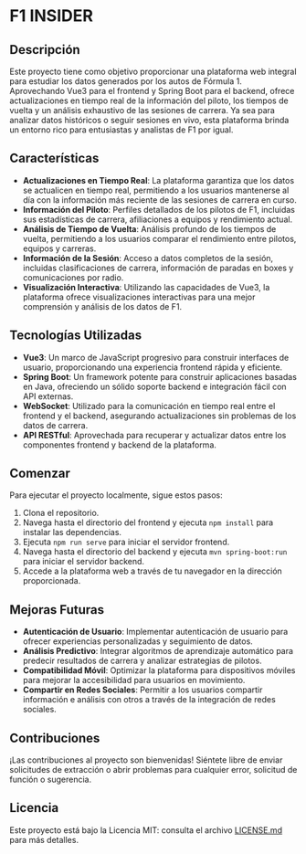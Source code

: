 # F1 INSIDER

## Descripción
Este proyecto tiene como objetivo proporcionar una plataforma web integral para estudiar los datos generados por los autos de Fórmula 1. Aprovechando Vue3 para el frontend y Spring Boot para el backend, ofrece actualizaciones en tiempo real de la información del piloto, los tiempos de vuelta y un análisis exhaustivo de las sesiones de carrera. Ya sea para analizar datos históricos o seguir sesiones en vivo, esta plataforma brinda un entorno rico para entusiastas y analistas de F1 por igual.

## Características
- **Actualizaciones en Tiempo Real**: La plataforma garantiza que los datos se actualicen en tiempo real, permitiendo a los usuarios mantenerse al día con la información más reciente de las sesiones de carrera en curso.
- **Información del Piloto**: Perfiles detallados de los pilotos de F1, incluidas sus estadísticas de carrera, afiliaciones a equipos y rendimiento actual.
- **Análisis de Tiempo de Vuelta**: Análisis profundo de los tiempos de vuelta, permitiendo a los usuarios comparar el rendimiento entre pilotos, equipos y carreras.
- **Información de la Sesión**: Acceso a datos completos de la sesión, incluidas clasificaciones de carrera, información de paradas en boxes y comunicaciones por radio.
- **Visualización Interactiva**: Utilizando las capacidades de Vue3, la plataforma ofrece visualizaciones interactivas para una mejor comprensión y análisis de los datos de F1.

## Tecnologías Utilizadas
- **Vue3**: Un marco de JavaScript progresivo para construir interfaces de usuario, proporcionando una experiencia frontend rápida y eficiente.
- **Spring Boot**: Un framework potente para construir aplicaciones basadas en Java, ofreciendo un sólido soporte backend e integración fácil con API externas.
- **WebSocket**: Utilizado para la comunicación en tiempo real entre el frontend y el backend, asegurando actualizaciones sin problemas de los datos de carrera.
- **API RESTful**: Aprovechada para recuperar y actualizar datos entre los componentes frontend y backend de la plataforma.

## Comenzar
Para ejecutar el proyecto localmente, sigue estos pasos:
1. Clona el repositorio.
2. Navega hasta el directorio del frontend y ejecuta `npm install` para instalar las dependencias.
3. Ejecuta `npm run serve` para iniciar el servidor frontend.
4. Navega hasta el directorio del backend y ejecuta `mvn spring-boot:run` para iniciar el servidor backend.
5. Accede a la plataforma web a través de tu navegador en la dirección proporcionada.

## Mejoras Futuras
- **Autenticación de Usuario**: Implementar autenticación de usuario para ofrecer experiencias personalizadas y seguimiento de datos.
- **Análisis Predictivo**: Integrar algoritmos de aprendizaje automático para predecir resultados de carrera y analizar estrategias de pilotos.
- **Compatibilidad Móvil**: Optimizar la plataforma para dispositivos móviles para mejorar la accesibilidad para usuarios en movimiento.
- **Compartir en Redes Sociales**: Permitir a los usuarios compartir información e análisis con otros a través de la integración de redes sociales.

## Contribuciones
¡Las contribuciones al proyecto son bienvenidas! Siéntete libre de enviar solicitudes de extracción o abrir problemas para cualquier error, solicitud de función o sugerencia.

## Licencia
Este proyecto está bajo la Licencia MIT: consulta el archivo [LICENSE.md](LICENSE.md) para más detalles.
